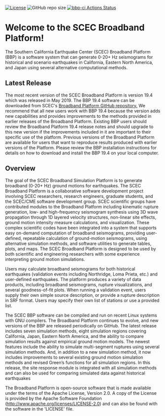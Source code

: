 [![License](https://img.shields.io/badge/License-BSD_3--Clause-blue.svg)](https://opensource.org/licenses/BSD-3-Clause)
![GitHub repo size](https://img.shields.io/github/repo-size/sceccode/bbp)
[![bbp-ci Actions Status](https://github.com/SCECcode/bbp/workflows/bbp-ci/badge.svg)](https://github.com/SCECcode/bbp/actions)

Welcome to the SCEC Broadband Platform!
=======================================

The Southern California Earthquake Center (SCEC) Broadband Platform (BBP) is a software system that can generate 0-20+ Hz seismograms for historical and scenario earthquakes in California, Eastern North America, and Japan using several alternative computational methods.

## Latest Release
The most recent version of the SCEC Broadband Platform is version 19.4 which was released in May 2019. The BBP 19.4 software can be downloaded from SCEC's [Broadband Platform GitHub repository.](https://github.com/SCECcode/bbp) We recommend that all new users work with BBP 19.4 because the version adds new capabilities and provides improvements to the methods provided in earlier releases of the Broadband Platform. Existing BBP users should review the Broadband Platform 19.4 release notes and should upgrade to this new version if the improvements included in it are important to their specific use of the platform. Previous versions of the Broadband Platform are available for users that want to reproduce results produced with earlier versions of the Platform. Please review the BBP installation instructions for details on how to download and install the BBP 19.4 on your local computer.

## Overview
The goal of the SCEC Broadband Simulation Platform is to generate broadband (0-20+ Hz) ground motions for earthquakes. The SCEC Broadband Platform is a collaborative software development project involving SCEC researchers, research engineers, graduate students, and the SCEC/CME software development group. SCEC scientific groups have contributed modules to the Broadband Platform including kinematic rupture generation, low- and high-frequency seismogram synthesis using 3D wave propagation through 1D layered velocity structures, non-linear site effects, ground motion intensity measure calculations, and visualization. These complex scientific codes have been integrated into a system that supports easy on-demand computation of broadband seismograms, providing user-defined, repeatable calculation of ground-motion seismograms, using alternative simulation methods, and software utilities to generate tables, plots, and maps. The SCEC Broadband Platform is designed to be used by both scientific and engineering researchers with some experience interpreting ground motion simulations.

Users may calculate broadband seismograms for both historical earthquakes (validation events including Northridge, Loma Prieta, etc.) and user-defined earthquakes. The platform produces a variety of data products, including broadband seismograms, rupture visualizations, and several goodness-of-fit plots. When running a validation event, users supply their own simple source description, or provide a rupture description in SRF format. Users may specify their own list of stations or use a provided list.

The SCEC BBP software can be compiled and run on recent Linux systems with GNU compilers. The Broadband Platform continues to evolve, and new versions of the BBP are released periodically on GitHub. The latest release includes seven simulation methods, eight simulation regions covering California, Japan, Eastern North America, and the ability to compare simulation results against empirical ground motion models. The newest features include the ability to simulate multi-segment ruptures using several simulation methods. And, in addition to a new simulation method, it now includes improvements to several existing ground motion simulation methods and revised Green’s functions for all simulation regions. In this release, the site response module is integrated with all simulation methods and can also be used for comparing simulated data against historical earthquakes

The Broadband Platform is open-source software that is made available under the terms of the Apache License, Version 2.0. A copy of the License is provided by the Apache Software Foundation (http://www.apache.org/licenses/LICENSE-2.0) and can also be found with the software in the 'LICENSE' file.
